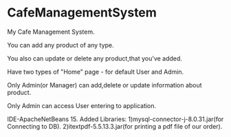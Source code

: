 # CafeManagementSystem

My Cafe Management System.

You can add any product of any type.

You also can update or delete any product,that you've added.

Have two types of "Home" page - for default User and Admin.

Only Admin(or Manager) can add,delete or update information about product.

Only Admin can access User entering  to application.

IDE-ApacheNetBeans 15.
Added Libraries:
1)mysql-connector-j-8.0.31.jar(for Connecting to DB).
2)itextpdf-5.5.13.3.jar(for printing a pdf file of our order).
